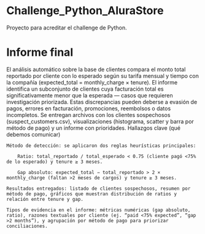 # Challenge_Python_AluraStore

Proyecto para acreditar el challenge de Python.

# Informe final

El análisis automático sobre la base de clientes compara el monto total reportado por cliente con lo esperado según su tarifa mensual y tiempo con la compañía (expected_total = monthly_charge × tenure). El informe identifica un subconjunto de clientes cuya facturación total es significativamente menor que la esperada — casos que requieren investigación priorizada. Estas discrepancias pueden deberse a evasión de pagos, errores en facturación, promociones, reembolsos o datos incompletos. Se entregan archivos con los clientes sospechosos (suspect_customers.csv), visualizaciones (histograma, scatter y barra por método de pago) y un informe con prioridades.
Hallazgos clave (qué debemos comunicar)

    Método de detección: se aplicaron dos reglas heurísticas principales:

        Ratio: total_reportado / total_esperado < 0.75 (cliente pagó <75% de lo esperado) y tenure ≥ 3 meses.

        Gap absoluto: expected_total − total_reportado > 2 × monthly_charge (faltan >2 meses de cargos) y tenure ≥ 3 meses.

    Resultados entregados: listado de clientes sospechosos, resumen por método de pago, gráficos que muestran distribución de ratios y relación entre tenure y gap.

    Tipos de evidencia en el informe: métricas numéricas (gap absoluto, ratio), razones textuales por cliente (ej. “paid <75% expected”, “gap >2 months”), y agrupación por método de pago para priorizar conciliaciones.
